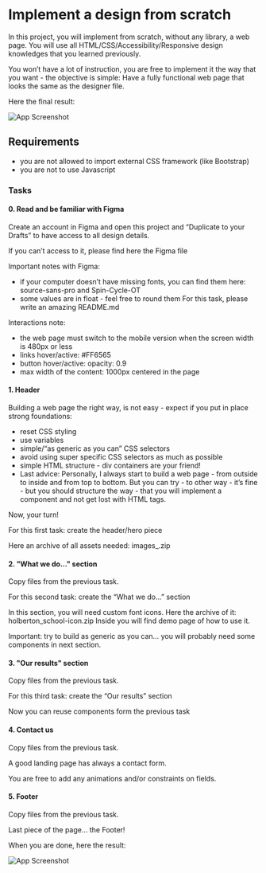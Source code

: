 
# Implement a design from scratch

In this project, you will implement from scratch, without any library, a web page. You will use all HTML/CSS/Accessibility/Responsive design knowledges that you learned previously.

You won’t have a lot of instruction, you are free to implement it the way that you want - the objective is simple: Have a fully functional web page that looks the same as the designer file.

Here the final result: 

![App Screenshot](https://s3.eu-west-3.amazonaws.com/hbtn.intranet/uploads/medias/2020/2/60df485eb772ecbad54a.jpg?X-Amz-Algorithm=AWS4-HMAC-SHA256&X-Amz-Credential=AKIA4MYA5JM5DUTZGMZG%2F20240429%2Feu-west-3%2Fs3%2Faws4_request&X-Amz-Date=20240429T073712Z&X-Amz-Expires=86400&X-Amz-SignedHeaders=host&X-Amz-Signature=c55213307e017697355b50c53f6a3d1995620e8b08cea75eb7584f5ff0eeeadd)
## Requirements

- you are not allowed to import external CSS framework (like Bootstrap)
- you are not to use Javascript


### Tasks

#### 0. Read and be familiar with Figma

Create an account in Figma and open this project and “Duplicate to your Drafts” to have access to all design details.

If you can’t access to it, please find here the Figma file

Important notes with Figma:

- if your computer doesn’t have missing fonts, you can find them here: source-sans-pro and Spin-Cycle-OT
- some values are in float - feel free to round them
For this task, please write an amazing README.md

Interactions note:

- the web page must switch to the mobile version when the screen width is 480px or less
- links hover/active: #FF6565
- button hover/active: opacity: 0.9
- max width of the content: 1000px centered in the page


#### 1. Header

Building a web page the right way, is not easy - expect if you put in place strong foundations:

- reset CSS styling
- use variables
- simple/“as generic as you can” CSS selectors
- avoid using super specific CSS selectors as much as possible
- simple HTML structure - div containers are your friend!
- Last advice: Personally, I always start to build a web page - from outside to inside and from top to bottom. But you can try - to other way - it’s fine - but you should structure the way - that you will implement a component and not get lost with HTML tags.

Now, your turn!

For this first task: create the header/hero piece

Here an archive of all assets needed: images_.zip


#### 2. "What we do..." section

Copy files from the previous task.

For this second task: create the “What we do…” section

In this section, you will need custom font icons. Here the archive of it: holberton_school-icon.zip Inside you will find demo page of how to use it.

Important: try to build as generic as you can… you will probably need some components in next section.


#### 3. "Our results" section

Copy files from the previous task.

For this third task: create the “Our results” section

Now you can reuse components form the previous task


#### 4. Contact us

Copy files from the previous task.

A good landing page has always a contact form.

You are free to add any animations and/or constraints on fields.


#### 5. Footer

Copy files from the previous task.

Last piece of the page… the Footer!

When you are done, here the result:

![App Screenshot](https://s3.eu-west-3.amazonaws.com/hbtn.intranet/uploads/medias/2020/3/83d6311e87d4775ca4b3.gif?X-Amz-Algorithm=AWS4-HMAC-SHA256&X-Amz-Credential=AKIA4MYA5JM5DUTZGMZG%2F20240429%2Feu-west-3%2Fs3%2Faws4_request&X-Amz-Date=20240429T073712Z&X-Amz-Expires=86400&X-Amz-SignedHeaders=host&X-Amz-Signature=1bfe4efe032ab8712f51aafa23e8911a37a0b6ef53948e75d0102973a88d6093)
